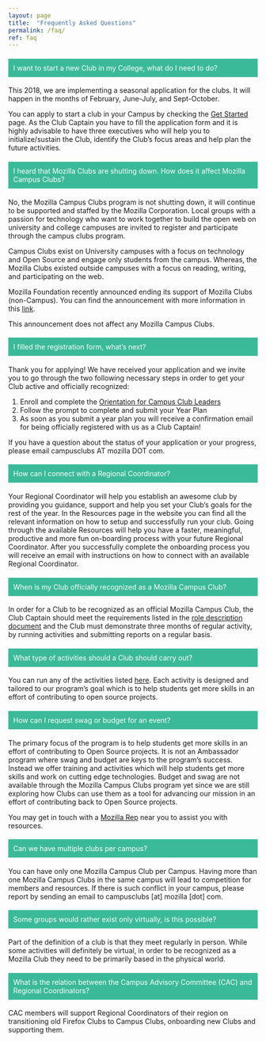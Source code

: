 ```yaml
---
layout: page
title:  "Frequently Asked Questions"
permalink: /faq/
ref: faq
---
```

<style type="text/css">
    #faq .panel-title {
        text-align: left !important;
        color: #fff !important;
        padding: 10px;
        background: #3BBA99;
    }
    #faq .panel-title a {
        color: #fff !important;
        font-weight: normal;
        text-decoration: none;
    }
</style>
<div class="row" id="faq">
	<div class="bs-example">
        <div class="panel-group" id="accordion">
            <div class="panel panel-default">
                <div class="panel-heading">
                    <h4 class="panel-title">
                        <a data-toggle="collapse" data-parent="#accordion" href="#collapseOne">I want to start a new Club in my College, what do I need to do?</a>
                    </h4>
                </div>
                <div id="collapseOne" class="panel-collapse collapse in">
                    <div class="panel-body">
                        <p>
                        This 2018, we are implementing a seasonal application for the clubs. It will happen in the months of February, June-July, and Sept-October.
                        </p>
                        <p>
                        You can apply to start a club in your Campus by checking the <a href="https://campus.mozilla.community/get-started/" target="_blank">Get Started</a> page. As the Club Captain you have to fill the application form and it is highly advisable to have three executives who will help you to initialize/sustain the Club, identify the Club’s focus areas and help plan the future activities.
                        </p>
                    </div>
                </div>
            </div>
            <div class="panel panel-default">
                <div class="panel-heading">
                    <h4 class="panel-title">
                        <a data-toggle="collapse" data-parent="#accordion" href="#collapseTwo">I heard that Mozilla Clubs are shutting down. How does it affect Mozilla Campus Clubs?</a>
                    </h4>
                </div>
                <div id="collapseTwo" class="panel-collapse collapse">
                    <div class="panel-body">
                        <p>
                        No, the Mozilla Campus Clubs program is not shutting down, it will continue to be supported and staffed by the Mozilla Corporation. Local groups with a passion for technology who want to work together to build the open web on university and college campuses are invited to register and participate through the campus clubs program.
                        </p>
                        <p>
                        Campus Clubs exist on University campuses with a focus on technology and Open Source and engage only students from the campus. Whereas, the Mozilla Clubs existed outside campuses with a focus on reading, writing, and participating on the web.
                        </p>
                        <p>
                        Mozilla Foundation recently announced ending its support of Mozilla Clubs (non-Campus). You can find the announcement with more information in this <a href="https://forum.learning.mozilla.org/t/important-mozilla-clubs-announcement/1897/6" title="Mozilla Clubs announcement" target="_blank">link</a>.
                        </p>
                        <p>
                        This announcement does not affect any Mozilla Campus Clubs.
                        </p>
                    </div>
                </div>
            </div>
            <div class="panel panel-default">
                <div class="panel-heading">
                    <h4 class="panel-title">
                        <a data-toggle="collapse" data-parent="#accordion" href="#collapseThree">I filled the registration form, what’s next?</a>
                    </h4>
                </div>
                <div id="collapseThree" class="panel-collapse collapse">
                    <div class="panel-body">
                        <p>
                        Thank you for applying! We have received your application and we invite you to go through the two following necessary steps in order to get your Club active and officially recognized:
                        <ol>
                            <li>Enroll and complete the <a href="https://mozilla.teachable.com/p/mozilla-campus-club-training" target="_blank">Orientation for Campus Club Leaders</a></li>
                            <li>Follow the prompt to complete and submit your Year Plan</li>
                            <li>As soon as you submit a year plan you will receive a confirmation email for being officially registered with us as a Club Captain!</li>
                        </ol>
                        </p>
                        <p>If you have a question about the status of your application or your progress, please email campusclubs AT mozilla DOT com.
                        </p>
                    </div>
                </div>
            </div>
            <div class="panel panel-default">
                <div class="panel-heading">
                    <h4 class="panel-title">
                        <a data-toggle="collapse" data-parent="#accordion" href="#collapseFour">How can I connect with a Regional Coordinator?</a>
                    </h4>
                </div>
                <div id="collapseFour" class="panel-collapse collapse">
                    <div class="panel-body">
                        <p>
                        Your Regional Coordinator will help you establish an awesome club by providing you guidance, support and help you set your Club’s goals for the rest of the year.
                        In the Resources page in the website you can find all the relevant information on how to setup and successfully run your club.
                        Going through the available Resources will help you have a faster, meaningful, productive and more fun on-boarding process with your future Regional Coordinator.
                        After you successfully complete the onboarding process you will receive an email with instructions on how to connect with an available Regional Coordinator.
                        </p>
                    </div>
                </div>
            </div>
            <div class="panel panel-default">
                <div class="panel-heading">
                    <h4 class="panel-title">
                        <a data-toggle="collapse" data-parent="#accordion" href="#collapseFive">When is my Club officially recognized as a Mozilla Campus Club?</a>
                    </h4>
                </div>
                <div id="collapseFive" class="panel-collapse collapse">
                    <div class="panel-body">
                        <p>
                        In order for a Club to be recognized as an official Mozilla Campus Club, the Club Captain should meet the requirements listed in the <a href="https://docs.google.com/document/u/1/d/1JE6966a8yc0CBh3Xa9Ce7McKZkxkHvdZg01o5mxUORU/pub" target="_blank">role description document</a></li> and the Club must demonstrate three months of regular activity, by running activities and submitting reports on a regular basis.
                        </p>
                    </div>
                </div>
            </div>
            <div class="panel panel-default">
                <div class="panel-heading">
                    <h4 class="panel-title">
                        <a data-toggle="collapse" data-parent="#accordion" href="#collapseSix">What type of activities should a Club should carry out?</a>
                    </h4>
                </div>
                <div id="collapseSix" class="panel-collapse collapse">
                    <div class="panel-body">
                        <p>
                        You can run any of the activities listed <a href="https://campus.mozilla.community/activities/" target="_blank">here</a>. Each activity is designed and tailored to our program’s goal which is to help students get more skills in an effort of contributing to open source projects.
                        </p>
                    </div>
                </div>
            </div>
            <div class="panel panel-default">
                <div class="panel-heading">
                    <h4 class="panel-title">
                        <a data-toggle="collapse" data-parent="#accordion" href="#collapseSeven">How can I request swag or budget for an event?</a>
                    </h4>
                </div>
                <div id="collapseSeven" class="panel-collapse collapse">
                    <div class="panel-body">
                        <p>
                        The primary focus of the program is to help students get more skills in an effort of contributing to Open Source projects. It is not an Ambassador program where swag and budget are keys to the program’s success. Instead we offer training and activities which will help students get more skills and work on cutting edge technologies.
                        Budget and swag are not available through the Mozilla Campus Clubs program yet since we are still exploring how Clubs can use them as a tool for advancing our mission in an effort of contributing back to Open Source projects.
                        </p>
                        <p>
                        You may get in touch with a <a href="https://reps.mozilla.org/people" target="_blank">Mozilla Rep</a> near you to assist you with resources.
                        </p>
                    </div>
                </div>
            </div>
            <div class="panel panel-default">
                <div class="panel-heading">
                    <h4 class="panel-title">
                        <a data-toggle="collapse" data-parent="#accordion" href="#collapseEight">Can we have multiple clubs per campus?</a>
                    </h4>
                </div>
                <div id="collapseEight" class="panel-collapse collapse">
                    <div class="panel-body">
                        <p>
                        You can have only one Mozilla Campus Club per Campus. Having more than one Mozilla Campus Clubs in the same campus will lead to competition for members and resources. If there is such conflict in your campus, please report by sending an email to campusclubs [at] mozilla [dot] com.
                        </p>
                    </div>
                </div>
            </div>
            <div class="panel panel-default">
                <div class="panel-heading">
                    <h4 class="panel-title">
                        <a data-toggle="collapse" data-parent="#accordion" href="#collapseNine">Some groups would rather exist only virtually, is this possible?</a>
                    </h4>
                </div>
                <div id="collapseNine" class="panel-collapse collapse">
                    <div class="panel-body">
                        <p>
                        Part of the definition of a club is that they meet regularly in person. While some activities will definitely be virtual, in order to be recognized as a Mozilla Club they need to be primarily based in the physical world.
                        </p>
                    </div>
                </div>
            </div>
            <div class="panel panel-default">
                <div class="panel-heading">
                    <h4 class="panel-title">
                        <a data-toggle="collapse" data-parent="#accordion" href="#collapseTen">What is the relation between the Campus Advisory Committee (CAC) and Regional Coordinators?</a>
                    </h4>
                </div>
                <div id="collapseTen class="panel-collapse collapse">
                    <div class="panel-body">
                        <p>
                        CAC members will support Regional Coordinators of their region on transitioning old Firefox Clubs to Campus Clubs, onboarding new Clubs and supporting them.
                        </p>
                    </div>
                </div>
            </div>
        </div>
    </div>
</div>
